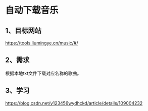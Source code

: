 # 自动下载音乐

## 1、目标网站
https://tools.liumingye.cn/music/#/

## 2、需求
根据本地txt文件下载对应名称的歌曲。

## 3、学习
https://blog.csdn.net/y123456wydhckd/article/details/109004232
